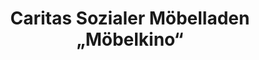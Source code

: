 ---
title: "Caritas Sozialer Möbelladen „Möbelkino“"
url: /euskirchen/caritas-sozialer-moebelladen-moebelkino/
shop: Gebrauchtwaren
---
